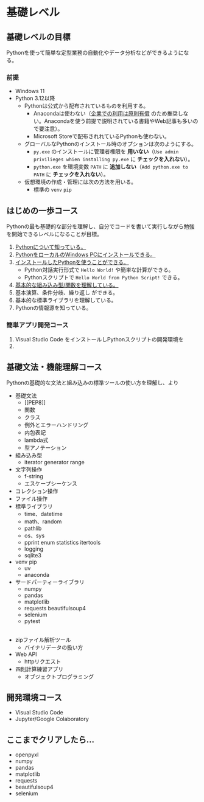# 基礎レベル
## 基礎レベルの目標

Pythonを使って簡単な定型業務の自動化やデータ分析などができるようになる。  
### 前提

- Windows 11
- Python 3.12以降
    - Pythonは公式から配布されているものを利用する。
        - Anacondaは使わない（[企業での利用は原則有償](https://legal.anaconda.com/policies/en?name=terms-of-service#terms-of-service:~:text=2.1%20Organizational%20Use.) のため推奨しない。Anacondaを使う前提で説明されている書籍やWeb記事も多いので要注意）。
        - Microsoft Storeで配布されれているPythonも使わない。
    - グローバルなPythonのインストール時のオプションは次のようにする。
        - `py.exe` のインストールに管理者権限を **用いない**（`Use admin privilieges whien installing py.exe` に **チェックを入れない**）。
        - `python.exe` を環境変数 `PATH` に **追加しない**（`Add python.exe to PATH` に **チェックを入れない**）。
    - 仮想環境の作成・管理には次の方法を用いる。
        - 標準の `venv` `pip`

## はじめの一歩コース

Pythonの最も基礎的な部分を理解し、自分でコードを書いて実行しながら勉強を開始できるレベルになることが目標。

1. [Pythonについて知っている。](プログラミング言語Pythonの紹介.md)
2. [PythonをローカルのWindows PCにインストールできる。](PythonをWindowsPCにインストールする.md)
3. [インストールしたPythonを使うことができる。](Pythonの基本的な実行方法.md)
    - Python対話実行形式で `Hello World!` や簡単な計算ができる。
    - Pythonスクリプトで `Hello World from Python Script!` できる。
4. [基本的な組み込み型/関数を理解している。](Python組み込み型と組み込み関数.md)
5. 基本演算、条件分岐、繰り返し ができる。
6. 基本的な標準ライブラリを理解している。
7. Pythonの情報源を知っている。

### 簡単アプリ開発コース

1. Visual Studio Code をインストールしPythonスクリプトの開発環境を
2. 

## 基礎文法・機能理解コース

Pythonの基礎的な文法と組み込みの標準ツールの使い方を理解し、より

- 基礎文法
    - [[PEP8]]
    - 関数
    - クラス
    - 例外とエラーハンドリング
    - 内包表記
    - lambda式
    - 型アノテーション
- 組み込み型
    - iterator generator range
- 文字列操作
    - f-string
    - エスケープシーケンス
- コレクション操作
- ファイル操作
- 標準ライブラリ
    - time、datetime
    - math、random
    - pathlib
    - os、sys
    - pprint enum statistics itertools 
    - logging
    - sqlite3
- venv pip
    - uv
    - anaconda
- サードパーティーライブラリ
    - numpy
    - pandas
    - matplotlib
    - requests beautifulsoup4
    - selenium
    - pytest



## 


- zipファイル解析ツール
    - バイナリデータの扱い方
- Web API
    - httpリクエスト
- 四則計算練習アプリ
    - オブジェクトプログラミング

## 開発環境コース

- Visual Studio Code
- Jupyter/Google Colaboratory


## ここまでクリアしたら…

- openpyxl
- numpy
- pandas
- matplotlib
- requests
- beautifulsoup4
- selenium
